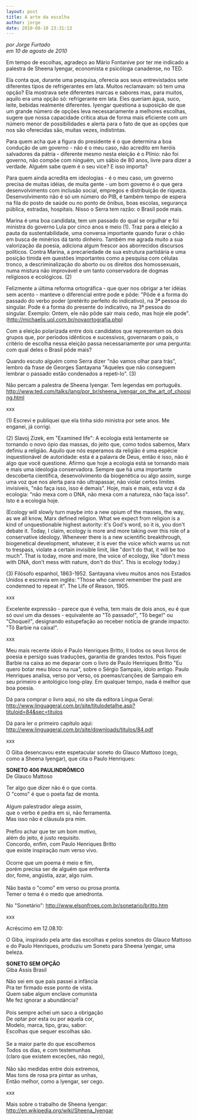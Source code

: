 ```yaml
---
layout: post
title: A arte da escolha
author: jorge
date: 2010-08-10 23:31:13
---
```

*por Jorge Furtado*\
*em 10 de agosto de 2010*

Em tempo de escolhas, agradeço ao Mário Fontanive por ter me indicado a palestra de Sheena Iyengar, economista e psicóloga canadense, no TED.

Ela conta que, durante uma pesquisa, oferecia aos seus entrevistados sete diferentes tipos de refrigerantes em lata. Muitos reclamavam: só tem uma opção? Ela mostrava sete diferentes marcas e sabores mas, para muitos, aquilo era uma opção só: refrigerante em lata. Eles queriam água, suco, leite, bebidas realmente diferentes. Iyengar questiona a suposição de que um grande número de opções leva necessariamente a melhores escolhas, sugere que nossa capacidade crítica atua de forma mais eficiente com um número menor de possibilidades e alerta para o fato de que as opções que nos são oferecidas são, muitas vezes, indistintas.

Para quem acha que a figura do presidente é o que determina a boa condução de um governo - não é o meu caso, não acredito em heróis salvadores da pátria - diferente mesmo nesta eleição é o Plínio: não foi governo, não compõe com ninguém, um sábio de 80 anos, livre para dizer a verdade. Alguém sabe quem é o seu vice? E isso importa?

Para quem ainda acredita em ideologias - é o meu caso, um governo precisa de muitas idéias, de muita gente - um bom governo é o que gera desenvolvimento com inclusão social, empregos e distribuição de riqueza. Desenvolvimento não é só um número do PIB, é também tempo de espera na fila do posto de saúde ou no ponto de ônibus, boas escolas, segurança pública, estradas, hospitais. Nisso o Serra tem razão: o Brasil pode mais.

Marina é uma boa candidata, tem um passado do qual se orgulhar e foi ministra do governo Lula por cinco anos e meio (1). Traz para a eleição a pauta da sustentabilidade, uma conversa importante quando furar o chão em busca de minérios dá tanto dinheiro. Também me agrada muito a sua valorização da poesia, adiciona algum frescor aos aborrecidos discursos políticos. Contra Marina, a precariedade de sua estrutura partidária e uma posição tímida em questões importantes como a pesquisa com células tronco, a descriminalização do aborto ou os direitos dos homossexuais, numa mistura não improvável e um tanto conservadora de dogmas religiosos e ecológicos. (2)

Felizmente a última reforma ortográfica - que quer nos obrigar a ter idéias sem acento - manteve o diferencial entre pode e pôde: "Pôde é a forma do passado do verbo poder (pretérito perfeito do indicativo), na 3ª pessoa do singular. Pode é a forma do presente do indicativo, na 3ª pessoa do singular. Exemplo: Ontem, ele não pôde sair mais cedo, mas hoje ele pode". (http://michaelis.uol.com.br/novaortografia.php)

Com a eleição polarizada entre dois candidatos que representam os dois grupos que, por períodos idênticos e sucessivos, governaram o país, o critério de escolha nessa eleição passa necessariamente por uma pergunta: com qual deles o Brasil pôde mais?

Quando escuto alguém como Serra dizer "não vamos olhar para trás", lembro da frase de Georges Santayana "Aqueles que não conseguem lembrar o passado estão condenados a repeti-lo". (3)

Não percam a palestra de Sheena Iyengar. Tem legendas em português.\
<http://www.ted.com/talks/lang/por_br/sheena_iyengar_on_the_art_of_choosing.html>

xxx

(1) Escrevi e publiquei que ela tinha sido ministra por sete anos. Me enganei, já corrigi.

(2) Slavoj Zizek, em "Examined life": A ecologia está lentamente se tornando o novo ópio das massas, do jeito que, como todos sabemos, Marx definiu a religião. Aquilo que nós esperamos da religião é uma espécie inquestionável de autoridade: esta é a palavra de Deus, então é isso, não é algo que você questione. Afirmo que hoje a ecologia está se tornando mais e mais uma ideologia conservadora. Sempre que há uma importante descoberta científica, desenvolvimento da biogenética ou algo assim, surge uma voz que nos alerta para não ultrapassar, não violar certos limites invisíveis, "não faça isso, isso é demais". Hoje, mais e mais, esta voz é da ecologia: "não mexa com o DNA, não mexa com a natureza, não faça isso". Isto é a ecologia hoje.

(Ecology will slowly turn maybe into a new opium of the masses, the way, as we all know, Marx defined religion. What we expect from religion is a kind of unquestionable highest autority: it's God's word, so it is, you don't debate it. Today, I claim, ecology is more and more taking over this role of a conservative ideology. Whenever there is a new scientific breakthrough, biogenetical development, whatever, it is ever the voice which warns us not to trespass, violate a certain invisible limit, like "don't do that, it will be too much". That is today, more and more, the voice of ecology, like "don't mess with DNA, don't mess with nature, don't do this". This is ecology today.)

(3) Filósofo espanhol, 1863-1952. Santayana viveu muitos anos nos Estados Unidos e escrevia em inglês: "Those who cannot remember the past are condemned to repeat it". The Life of Reason, 1905.

xxx

Excelente expressão - parece que é velha, tem mais de dois anos, eu é que só ouvi um dia desses - equivalente ao "Tô passado!", "Tô bege!" ou "Choquei!", designando estupefação ao receber notícia de grande impacto: "Tô Barbie na caixa!".

xxx

Meu mais recente ídolo é Paulo Henriques Britto, li todos os seus livros de poesia e persigo suas traduções, garantia de grandes textos. Pois fiquei Barbie na caixa ao me deparar com o livro de Paulo Henriques Britto "Eu quero botar meu bloco na rua", sobre o Sérgio Sampaio, ídolo antigo. Paulo Henriques analisa, verso por verso, os poemas/canções de Sampaio em seu primeiro e antológico long-play. Em qualquer tempo, nada é melhor que boa poesia.

Dá para comprar o livro aqui, no site da editora Língua Geral:\
<http://www.linguageral.com.br/site/titulodetalhe.asp?tituloid=84&sec=titulos>

Dá para ler o primeiro capítulo aqui:\
<http://www.linguageral.com.br/site/downloads/titulos/84.pdf>

[](http://www.linguageral.com.br/site/downloads/titulos/84.pdf)xxx

O Giba desencavou este espetacular soneto do Glauco Mattoso (cego, como a Sheena Iyengar), que cita o Paulo Henriques:

**SONETO 406 PAULINDRÔMICO**\
De Glauco Mattoso

Ter algo que dizer não é o que conta.\
O "como" é que o poeta faz de monta.\
 \
Algum palestrador alega assim,\
que o verbo é pedra em si, não ferramenta.\
Mas isso não é cláusula pra mim.\
 \
Prefiro achar que ter um bom motivo,\
além do jeito, é justo requisito.\
Concordo, enfim, com Paulo Henriques Britto \
que existe inspiração num verso vivo.\
 \
Ocorre que um poema é meio e fim,\
porém precisa ser de alguém que enfrenta \
dor, fome, angústia, azar, algo ruim.\
 \
Não basta o "como" em verso ou prosa pronta.\
Temer o tema é o medo que amedronta.

No "Sonetário":
<http://www.elsonfroes.com.br/sonetario/britto.htm>

[](http://www.elsonfroes.com.br/sonetario/britto.htm)xxx

Acréscimo em 12.08.10:

O Giba, inspirado pela arte das escolhas e pelos sonetos do Glauco Mattoso e do Paulo Henriques, produziu um Soneto para Sheena Iyengar, uma beleza.

**SONETO SEM OPÇÃO**\
Giba Assis Brasil

Não sei em que país passei a infância\
Pra ter firmado esse ponto de vista.\
Quem sabe algum enclave comunista\
Me fez ignorar a abundância?\
 \
Pois sempre achei um saco a obrigação\
De optar por esta ou por aquela cor,\
Modelo, marca, tipo, grau, sabor:\
Escolhas que sequer escolhas são.\
 \
Se a maior parte do que escolhemos\
Todos os dias, e com testemunhas\
(claro que existem exceções, não nego),\
 \
Não são medidas entre dois extremos,\
Mas tons de rosa pra pintar as unhas,\
Então melhor, como a Iyengar, ser cego.

xxx

Mais sobre o trabalho de Sheena Iyengar:\
<http://en.wikipedia.org/wiki/Sheena_Iyengar>